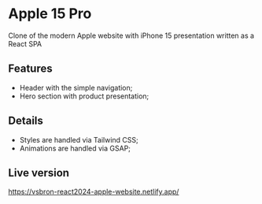 # Apple 15 Pro

Clone of the modern Apple website with iPhone 15 presentation written as a React SPA

## Features

- Header with the simple navigation;
- Hero section with product presentation;

## Details

- Styles are handled via Tailwind CSS;
- Animations are handled via GSAP;

## Live version

https://vsbron-react2024-apple-website.netlify.app/
